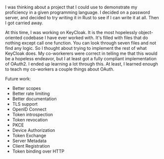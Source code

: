 I was thinking about a project that I could use to demonstrate my proficiency in a given programming language. I decided on a password server, and decided to try writing it in Rust to see if I can write it at all. Then I got carried away.

At this time, I was working on KeyCloak. It is the most hopelessly object-oriented codebase I have ever worked with. It's filled with files that do nothing except call one function. You can look through seven files and not find any logic. So I thought about trying to implement the rest of what KeyCloak does. My co-workerers were correct in telling me that this would be a hopeless endeavor, but I at least got a fully compliant implementation of OAuth2. I ended up learning a lot through this. At least, I learned enough to teach my co-workers a couple things about OAuth.

Future work:
- Better scopes
- Better rate limiting
- Better documentation
- TLS support
- OpenID Connect
- Token introspection
- Token revocation
- PKCE
- Device Authorization
- Token Exchange
- Server Metadata
- Client Registration
- Token binding over HTTP

